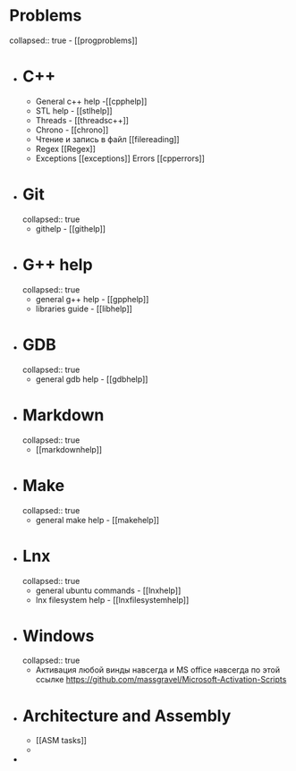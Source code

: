 # Problems
collapsed:: true
	- [[progproblems]]
- # C++
	- General c++ help -[[cpphelp]]
	- STL help - [[stlhelp]]
	- Threads - [[threadsc++]]
	- Chrono - [[chrono]]
	- Чтение и запись в файл [[filereading]]
	- Regex [[Regex]]
	- Exceptions [[exceptions]]
	  Errors [[cpperrors]]
- # Git
  collapsed:: true
	- githelp - [[githelp]]
- # G++ help
  collapsed:: true
	- general g++ help - [[gpphelp]]
	- libraries guide - [[libhelp]]
- # GDB
  collapsed:: true
	- general gdb help - [[gdbhelp]]
- # Markdown
  collapsed:: true
	- [[markdownhelp]]
- # Make
  collapsed:: true
	- general make help - [[makehelp]]
- # Lnx
  collapsed:: true
	- general ubuntu commands - [[lnxhelp]]
	- lnx filesystem help - [[lnxfilesystemhelp]]
- # Windows
  collapsed:: true
	- Активация любой винды навсегда и MS office навсегда по этой ссылке  https://github.com/massgravel/Microsoft-Activation-Scripts
- # Architecture and Assembly
	- [[ASM tasks]]
	-
-